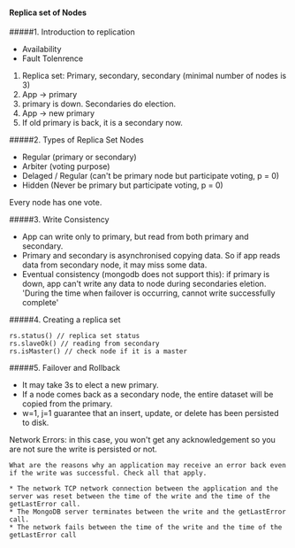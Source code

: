 #### Replica set of Nodes

#####1. Introduction to replication

* Availability
* Fault Tolenrence

1.  Replica set: Primary, secondary, secondary (minimal number of nodes is 3)
2.  App -> primary
3.  primary is down. Secondaries do election.
4.  App -> new primary
5.  If old primary is back, it is a secondary now.


#####2. Types of Replica Set Nodes

* Regular (primary or secondary)
* Arbiter (voting purpose)
* Delaged / Regular (can't be primary node but participate voting, p = 0)
* Hidden (Never be primary but participate voting, p = 0)

Every node has one vote.

#####3. Write Consistency
* App can write only to primary, but read from both primary and secondary.
* Primary and secondary is asynchronised copying data. So if app reads data from secondary node, it may miss some data.
* Eventual consistency (mongodb does not support this): if primary is down, app can't write any data to node during secondaries eletion. 'During the time when failover is occurring, cannot write successfully complete'

#####4. Creating a replica set
```
rs.status() // replica set status
rs.slaveOk() // reading from secondary
rs.isMaster() // check node if it is a master
```

#####5. Failover and Rollback
* It may take 3s to elect a new primary.
* If a node comes back as a secondary node, the entire dataset will be copied from the primary.
* w=1, j=1 guarantee that an insert, update, or delete has been persisted to disk.

Network Errors: in this case, you won't get any acknowledgement so you are not sure the write is persisted or not. 
```
What are the reasons why an application may receive an error back even if the write was successful. Check all that apply.

* The network TCP network connection between the application and the server was reset between the time of the write and the time of the getLastError call. 
* The MongoDB server terminates between the write and the getLastError call. 
* The network fails between the time of the write and the time of the getLastError call
```


